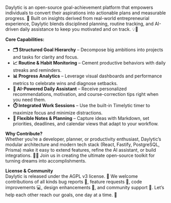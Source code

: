 Daylytic is an open-source goal-achievement platform that empowers individuals to convert their aspirations into actionable plans and measurable progress. 🚀 Built on insights derived from real-world entrepreneurial experience, Daylytic blends disciplined planning, routine tracking, and AI-driven daily assistance to keep you motivated and on track. 💡🤖

**Core Capabilities:**  

-   **🗂️ Structured Goal Hierarchy** – Decompose big ambitions into projects and tasks for clarity and focus.  
-   **📈 Routine & Habit Monitoring** – Cement productive behaviors with daily streaks and reminders.  
-   **📊 Progress Analytics** – Leverage visual dashboards and performance metrics to celebrate wins and diagnose setbacks.  
-   **🤖 AI-Powered Daily Assistant** – Receive personalized recommendations, motivation, and course-correction tips right when you need them.  
-   **⏱️ Integrated Work Sessions** – Use the built-in Timelytic timer to maximize focus and minimize distractions.  
-   **📝 Flexible Notes & Planning** – Capture ideas with Markdown, set priorities, deadlines, and calendar views that adapt to your workflow.  

**Why Contribute?**  
Whether you’re a developer, planner, or productivity enthusiast, Daylytic’s modular architecture and modern tech stack (React, Fastify, PostgreSQL, Prisma) make it easy to extend features, refine the AI assistant, or build integrations. 🤝✨ Join us in creating the ultimate open-source toolkit for turning dreams into accomplishments.

**License & Community**  
Daylytic is released under the AGPL v3 license. 📜 We welcome contributions of all kinds bug reports 🐛, feature requests 🌟, code improvements 💻, design enhancements 🎨, and community support 🤗. Let’s help each other reach our goals, one day at a time. 🎯  
